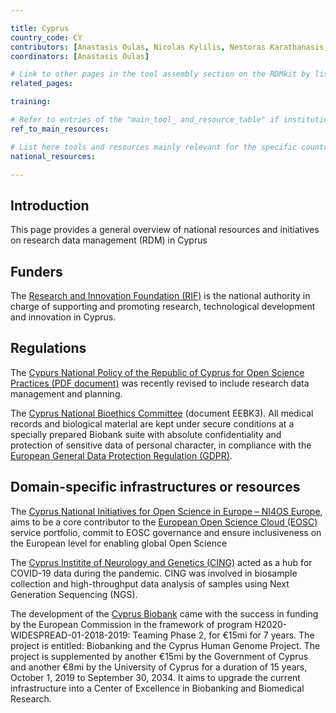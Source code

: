 ```yaml
---

title: Cyprus
country_code: CY
contributors: [Anastasis Oulas, Nicolas Kylilis, Nestoras Karathanasis, George Spyrou, Vasilis Promponas]
coordinators: [Anastasis Oulas]

# Link to other pages in the tool assembly section on the RDMkit by listing the page_id 
related_pages:

training:

# Refer to entries of the "main_tool_ and_resource_table" if institutions, organizations and projects from the country contribute to the development of international tools and resources. 
ref_to_main_resources: 

# List here tools and resources mainly relevant for the specific country
national_resources: 

---
```

<!---All the resources added above will appear on the table at the bottom of the page--->

<!---Following information for the page text--->
<!---Use this template as guidance, all fields are optional. Feel free to modify any section if you think it is necessary--->
<!---If the information is already in another resource, please include the link instead of duplicating information--->
<!---Please focus on resources that are relevant for the whole country for life sciences--->

## Introduction 
This page provides a general overview of national resources and initiatives on research data management (RDM) in Cyprus

## Funders
The [Research and Innovation Foundation (RIF)](https://www.research.org.cy/en/) is the national authority in charge of supporting and promoting research, technological development and innovation in Cyprus.

## Regulations
The [Cypurs National Policy of the Republic of Cyprus for Open Science Practices (PDF document)](https://www.dmrid.gov.cy/dmrid/research.nsf/All/877E9BEBAF67EE6CC2258859003DF656/$file/%CE%95%CE%B8%CE%BD%CE%B9%CE%BA%CE%AE%20%CE%A0%CE%BF%CE%BB%CE%B9%CF%84%CE%B9%CE%BA%CE%AE%20%CE%91%CE%BD%CE%BF%CE%B9%CE%BA%CF%84%CE%AE%CF%82%20%CE%95%CF%80%CE%B9%CF%83%CF%84%CE%AE%CE%BC%CE%B7%CF%82.pdf?) was recently revised to include research data management and planning.

The [Cyprus National Bioethics Committee](http://www.bioethics.gov.cy/moh/cnbc/cnbc.nsf/index_en/index_en?OpenDocument) (document EEBK3). 
All medical records and biological material are kept under secure conditions at a specially prepared 
Biobank suite with absolute confidentiality and protection of sensitive data of personal character, 
in compliance with the [European General Data Protection Regulation (GDPR)](https://gdpr.eu/what-is-gdpr/).

## Domain-specific infrastructures or resources

The [Cyprus National Initiatives for Open Science in Europe – NI4OS Europe](https://ni4os.eu/overview/), aims to be a core contributor to the [European Open Science Cloud (EOSC)](https://www.eosc-portal.eu/) service portfolio, commit to EOSC governance and ensure inclusiveness on the European level for enabling global Open Science

The [Cyprus Institite of Neurology and Genetics (CING)](https://www.cing.ac.cy/) acted as a hub for COVID-19 data during the pandemic. CING was involved in biosample collection and high-throughput data analysis of samples using Next Generation Sequencing (NGS).

The development of the [Cyprus Biobank](http://www.biobank.cy/) came with the success in funding by the European Commission in the framework of 
program H2020-WIDESPREAD-01-2018-2019: Teaming Phase 2, for €15mi for 7 years. 
The project is entitled: Biobanking and the Cyprus Human Genome Project. The project 
is supplemented by another €15mi by the Government of Cyprus and another €8mi by the 
University of Cyprus for a duration of 15 years, October 1, 2019 to September 30, 2034. 
It aims to upgrade the current infrastructure into a Center of Excellence in Biobanking and Biomedical Research.
